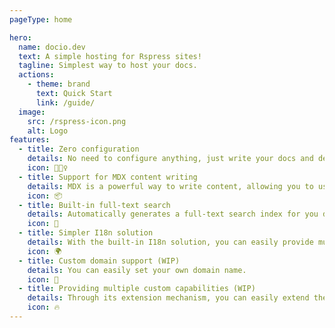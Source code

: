 ```yaml
---
pageType: home

hero:
  name: docio.dev
  text: A simple hosting for Rspress sites!
  tagline: Simplest way to host your docs.
  actions:
    - theme: brand
      text: Quick Start
      link: /guide/
  image:
    src: /rspress-icon.png
    alt: Logo
features:
  - title: Zero configuration
    details: No need to configure anything, just write your docs and deploy.
    icon: 🏃🏻‍♀️
  - title: Support for MDX content writing
    details: MDX is a powerful way to write content, allowing you to use React components in Markdown.
    icon: 📦
  - title: Built-in full-text search
    details: Automatically generates a full-text search index for you during construction, providing out-of-the-box full-text search capabilities.
    icon: 🎨
  - title: Simpler I18n solution
    details: With the built-in I18n solution, you can easily provide multi-language support for documents or components.
    icon: 🌍
  - title: Custom domain support (WIP)
    details: You can easily set your own domain name.
    icon: 🌈
  - title: Providing multiple custom capabilities (WIP)
    details: Through its extension mechanism, you can easily extend theme UI and build process.
    icon: 🔥
---
```


